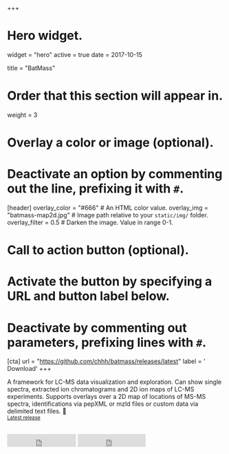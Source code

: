 +++
# Hero widget.
widget = "hero"
active = true
date = 2017-10-15

title = "BatMass"

# Order that this section will appear in.
weight = 3

# Overlay a color or image (optional).
#   Deactivate an option by commenting out the line, prefixing it with `#`.
[header]
  overlay_color = "#666"  # An HTML color value.
  overlay_img = "batmass-map2d.jpg"  # Image path relative to your `static/img/` folder.
  overlay_filter = 0.5  # Darken the image. Value in range 0-1.

# Call to action button (optional).
#   Activate the button by specifying a URL and button label below.
#   Deactivate by commenting out parameters, prefixing lines with `#`.
[cta]
  url = "https://github.com/chhh/batmass/releases/latest"
  label = '<i class="fa fa-download"></i> Download'
+++

A framework for LC-MS data visualization and exploration. Can show single spectra, extracted ion chromatograms and 2D ion maps of LC-MS experiments. Supports overlays over a 2D map of locations of MS-MS spectra, identifications via pepXML or mzId files or custom data via delimited text files. :rocket:
<br>
<small><a id="academic-release" href="https://github.com/chhh/batmass/releases/latest">Latest release</a></small>
<br><br>
<iframe style="display: inline-block;" src="https://ghbtns.com/github-btn.html?user=chhh&amp;repo=batmass&amp;type=star&amp;count=true&amp;size=large" scrolling="0" width="160px" height="30px" frameborder="0"></iframe>
<iframe style="display: inline-block;" src="https://ghbtns.com/github-btn.html?user=chhh&amp;repo=batmass&amp;type=fork&amp;count=true&amp;size=large" scrolling="0" width="158px" height="30px" frameborder="0"></iframe>

<script type="text/javascript">
  (function defer() {
    if (window.jQuery) {
      jQuery(document).ready(function(){
        GetLatestReleaseInfo();
      });
    } else {
      setTimeout(function() { defer() }, 50);
    }
  })();  
  function GetLatestReleaseInfo() {
    $.getJSON('https://api.github.com/repos/chhh/batmass/tags').done(function (json) {
      let release = json[0];
      // let downloadURL = release.zipball_url;
      $('#academic-release').text('Latest release ' + release.name);  
    });    
}  
</script>
